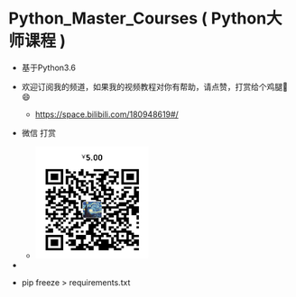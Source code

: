 # Python_Master_Courses ( Python大师课程 ) 


- 基于Python3.6






- 欢迎订阅我的频道，如果我的视频教程对你有帮助，请点赞，打赏给个鸡腿:poultry_leg: :smile:
    - https://space.bilibili.com/180948619#/
- 微信 打赏 
    - <img src="data/wechat_donate.jpg" width = "200" height = "200" alt="wechat_donate"  />    
    
    
    
- 
- pip freeze > requirements.txt    